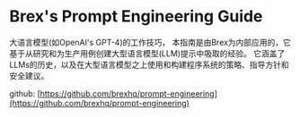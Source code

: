 # Brex's Prompt Engineering Guide

大语言模型(如OpenAI's GPT-4)的工作技巧，
本指南是由Brex为内部应用的，它基于从研究和为生产用例创建大型语言模型(LLM)提示中吸取的经验。
它涵盖了LLMs的历史，以及在大型语言模型之上使用和构建程序系统的策略、指导方针和安全建议。

github: [https://github.com/brexhq/prompt-engineering](https://github.com/brexhq/prompt-engineering)